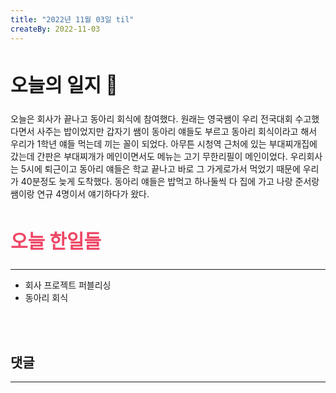 ```yaml
---
title: "2022년 11월 03일 til"
createBy: 2022-11-03
---
```



##  <h2 style="font-size: 30px">오늘의 일지 🎪</h2>
오늘은 회사가 끝나고 동아리 회식에 참여했다. 원래는 영국쌤이 우리 전국대회 수고했다면서 사주는 밥이었지만 갑자기 쌤이 동아리 얘들도 부르고 동아리 회식이라고 해서 우리가 1학년 얘들 먹는데 끼는 꼴이 되었다.
아무튼 시청역 근처에 있는 부대찌개집에 갔는데 간판은 부대찌개가 메인이면서도 메뉴는 고기 무한리필이 메인이었다. 우리회사는 5시에 퇴근이고 동아리 얘들은 학교 끝나고 바로 그 가게로가서 먹었기 때문에 우리가 40분정도 늦게 도착했다. 동아리 얘들은 밥먹고 하나둘씩 다 집에 가고 나랑 준서랑 쌤이랑 연규 4명이서 얘기하다가 왔다.


## <h2 style="color: #ee4867; font-size: 30px">오늘 한일들</h2>
--- 
- 회사 프로젝트 퍼블리싱
- 동아리 회식

<br>
<br>

## 댓글
---
<br>

<Comment />
